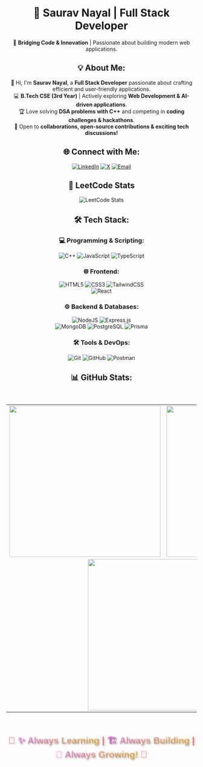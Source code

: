 <div align="center">

# 🚀 Saurav Nayal | Full Stack Developer  

🎯 **Bridging Code & Innovation** | Passionate about building modern web applications.


## 💡 About Me:
👋 Hi, I'm **Saurav Nayal**, a **Full Stack Developer** passionate about crafting efficient and user-friendly applications.  
💻 **B.Tech CSE (3rd Year)** | Actively exploring **Web Development & AI-driven applications**.  
🏆 Love solving **DSA problems with C++** and competing in **coding challenges & hackathons**.  
💬 Open to **collaborations, open-source contributions & exciting tech discussions!**  


## 🌐 Connect with Me:
[![LinkedIn](https://img.shields.io/badge/LinkedIn-%230077B5.svg?style=for-the-badge&logo=linkedin&logoColor=white)](https://linkedin.com/in/nayalsaurav)
[![X](https://img.shields.io/badge/X-black.svg?style=for-the-badge&logo=X&logoColor=white)](https://x.com/nayalsaurav)
[![Email](https://img.shields.io/badge/Email-D14836?style=for-the-badge&logo=gmail&logoColor=white)](mailto:nayalsaurav@gmail.com)

## 📌 LeetCode Stats
![LeetCode Stats](https://leetcard.jacoblin.cool/nayalsaurav?theme=radical&font=Recursive&ext=heatmap)

## 🛠 Tech Stack:

### **💻 Programming & Scripting:**
![C++](https://img.shields.io/badge/c++-%2300599C.svg?style=for-the-badge&logo=c%2B%2B&logoColor=white) 
![JavaScript](https://img.shields.io/badge/javascript-%23323330.svg?style=for-the-badge&logo=javascript&logoColor=%23F7DF1E) 
![TypeScript](https://img.shields.io/badge/typescript-%23007ACC.svg?style=for-the-badge&logo=typescript&logoColor=white)  

### **🌐 Frontend:**
![HTML5](https://img.shields.io/badge/html5-%23E34F26.svg?style=for-the-badge&logo=html5&logoColor=white) 
![CSS3](https://img.shields.io/badge/css3-%231572B6.svg?style=for-the-badge&logo=css3&logoColor=white) 
![TailwindCSS](https://img.shields.io/badge/tailwindcss-%2338B2AC.svg?style=for-the-badge&logo=tailwind-css&logoColor=white)  
![React](https://img.shields.io/badge/react-%2320232a.svg?style=for-the-badge&logo=react&logoColor=%2361DAFB)

### **⚙️ Backend & Databases:**
![NodeJS](https://img.shields.io/badge/node.js-6DA55F?style=for-the-badge&logo=node.js&logoColor=white) 
![Express.js](https://img.shields.io/badge/express.js-%23404d59.svg?style=for-the-badge&logo=express&logoColor=%2361DAFB)  
![MongoDB](https://img.shields.io/badge/MongoDB-%234ea94b.svg?style=for-the-badge&logo=mongodb&logoColor=white) 
![PostgreSQL](https://img.shields.io/badge/postgres-%23316192.svg?style=for-the-badge&logo=postgresql&logoColor=white) 
![Prisma](https://img.shields.io/badge/Prisma-3982CE?style=for-the-badge&logo=Prisma&logoColor=white)  

### **🛠 Tools & DevOps:**
![Git](https://img.shields.io/badge/git-%23F05033.svg?style=for-the-badge&logo=git&logoColor=white) 
![GitHub](https://img.shields.io/badge/github-%23121011.svg?style=for-the-badge&logo=github&logoColor=white) 
![Postman](https://img.shields.io/badge/Postman-FF6C37?style=for-the-badge&logo=postman&logoColor=white)  

## 📊 GitHub Stats:
<br>
<table>
<tr>
<td>
  <img src="https://github-readme-stats.vercel.app/api?username=nayalsaurav&theme=dracula&hide_border=false&show_icons=true" width="400px">
</td>
<td>
  <img src="https://nirzak-streak-stats.vercel.app/?user=nayalsaurav&theme=dracula&hide_border=false" width="400px">
</td>
</tr>
<tr>
<td colspan="2" align="center">
  <img src="https://github-readme-stats.vercel.app/api/top-langs/?username=nayalsaurav&theme=dracula&hide_border=false&layout=compact" width="400px">
</td>
</tr>
</table>

<br>
<p style="font-size: 1.5rem; font-weight: bold; text-align: center; font-family: 'Poppins', sans-serif; color: #ff6b6b; text-shadow: 2px 2px 4px rgba(0, 0, 0, 0.3);">
  🚀 <span style="color: #feca57; background: linear-gradient(90deg, #ff9ff3, #feca57); -webkit-background-clip: text; -webkit-text-fill-color: transparent;">
  ✨ Always Learning</span> |  
  <span style="color: #feca57; background: linear-gradient(90deg, #ff9ff3, #feca57); -webkit-background-clip: text; -webkit-text-fill-color: transparent;">
  🏗️ Always Building</span> |  
  <span style="color: #feca57; background: linear-gradient(90deg, #ff9ff3, #feca57); -webkit-background-clip: text; -webkit-text-fill-color: transparent;">
  🚀 Always Growing!</span> 🚀
</p>
</div>

